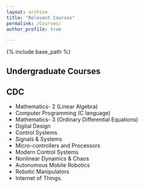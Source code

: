 ```yaml
---
layout: archive
title: "Relevant Courses"
permalink: /Courses/
author_profile: true

---
```


{% include base_path %}

Undergraduate Courses
----

## CDC
* Mathematics- 2 (Linear Algebra)
* Computer Programming (C language)
* Mathematics- 3 (Ordinary Differential Equations)
* Digital Design
* Control Systems
* Signals & Systems
* Micro-controllers and Processors
* Modern Control Systems
* Nonlinear Dynamics & Chaos
* Autonomous Mobile Robotics
* Robotic Manipulators
* Internet of Things.
